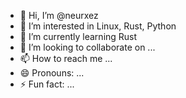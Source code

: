 - 👋 Hi, I’m @neurxez
- 👀 I’m interested in Linux, Rust, Python
- 🌱 I’m currently learning Rust
- 💞️ I’m looking to collaborate on ...
- 📫 How to reach me ...
- 😄 Pronouns: ...
- ⚡ Fun fact: ...
